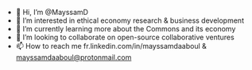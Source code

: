 - 👋 Hi, I’m @MayssamD
- 👀 I’m interested in ethical economy research & business development
- 🌱 I’m currently learning more about the Commons and its economy
- 💞️ I’m looking to collaborate on open-source collaborative ventures
- 📫 How to reach me fr.linkedin.com/in/mayssamdaaboul & mayssamdaaboul@protonmail.com

<!---
MayssamD/MayssamD is a ✨ special ✨ repository because its `README.md` (this file) appears on your GitHub profile.
You can click the Preview link to take a look at your changes.
--->
